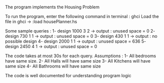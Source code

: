 The program implements the Housing Problem

To run the program, enter the following command in terminal : ghci
Load the file in ghci -> :load housePlanner.hs

Some sample queries : 
1- design 1000 3 2    -> output : unused space = 0
2- design 730 1 1     -> output : unused space = 0
3- design 430 1 1     -> output : no possible design
4- design 2000 1 1    -> output : unused space = 636
5- design 2450 4 1    -> output : unused space = 0

The code takes at most 30s for each query.
Assumptions : 1- All bedrooms have same size.
              2- All Halls will have same size
              3- All Kitchens will have same size
              4- All Bathrooms will have same size

The code is well documented for understanding program logic